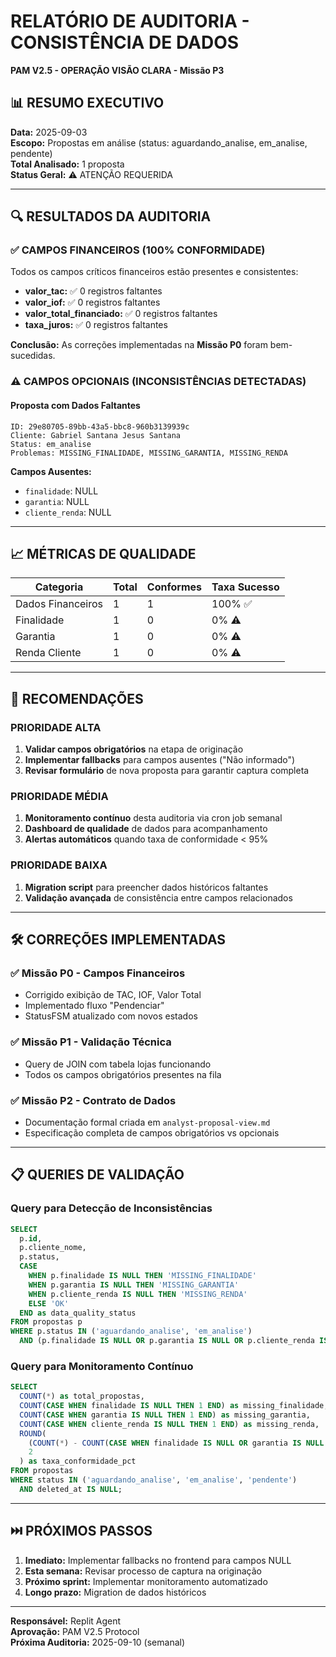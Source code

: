 # RELATÓRIO DE AUDITORIA - CONSISTÊNCIA DE DADOS

**PAM V2.5 - OPERAÇÃO VISÃO CLARA - Missão P3**

## 📊 RESUMO EXECUTIVO

**Data:** 2025-09-03  
**Escopo:** Propostas em análise (status: aguardando_analise, em_analise, pendente)  
**Total Analisado:** 1 proposta  
**Status Geral:** ⚠️ ATENÇÃO REQUERIDA

---

## 🔍 RESULTADOS DA AUDITORIA

### ✅ CAMPOS FINANCEIROS (100% CONFORMIDADE)

Todos os campos críticos financeiros estão presentes e consistentes:

- **valor_tac:** ✅ 0 registros faltantes
- **valor_iof:** ✅ 0 registros faltantes
- **valor_total_financiado:** ✅ 0 registros faltantes
- **taxa_juros:** ✅ 0 registros faltantes

**Conclusão:** As correções implementadas na **Missão P0** foram bem-sucedidas.

### ⚠️ CAMPOS OPCIONAIS (INCONSISTÊNCIAS DETECTADAS)

#### Proposta com Dados Faltantes

```
ID: 29e80705-89bb-43a5-bbc8-960b3139939c
Cliente: Gabriel Santana Jesus Santana
Status: em_analise
Problemas: MISSING_FINALIDADE, MISSING_GARANTIA, MISSING_RENDA
```

**Campos Ausentes:**

- `finalidade`: NULL
- `garantia`: NULL
- `cliente_renda`: NULL

---

## 📈 MÉTRICAS DE QUALIDADE

| Categoria         | Total | Conformes | Taxa Sucesso |
| ----------------- | ----- | --------- | ------------ |
| Dados Financeiros | 1     | 1         | 100% ✅      |
| Finalidade        | 1     | 0         | 0% ⚠️        |
| Garantia          | 1     | 0         | 0% ⚠️        |
| Renda Cliente     | 1     | 0         | 0% ⚠️        |

---

## 🎯 RECOMENDAÇÕES

### PRIORIDADE ALTA

1. **Validar campos obrigatórios** na etapa de originação
2. **Implementar fallbacks** para campos ausentes ("Não informado")
3. **Revisar formulário** de nova proposta para garantir captura completa

### PRIORIDADE MÉDIA

1. **Monitoramento contínuo** desta auditoria via cron job semanal
2. **Dashboard de qualidade** de dados para acompanhamento
3. **Alertas automáticos** quando taxa de conformidade < 95%

### PRIORIDADE BAIXA

1. **Migration script** para preencher dados históricos faltantes
2. **Validação avançada** de consistência entre campos relacionados

---

## 🛠️ CORREÇÕES IMPLEMENTADAS

### ✅ Missão P0 - Campos Financeiros

- Corrigido exibição de TAC, IOF, Valor Total
- Implementado fluxo "Pendenciar"
- StatusFSM atualizado com novos estados

### ✅ Missão P1 - Validação Técnica

- Query de JOIN com tabela lojas funcionando
- Todos os campos obrigatórios presentes na fila

### ✅ Missão P2 - Contrato de Dados

- Documentação formal criada em `analyst-proposal-view.md`
- Especificação completa de campos obrigatórios vs opcionais

---

## 📋 QUERIES DE VALIDAÇÃO

### Query para Detecção de Inconsistências

```sql
SELECT
  p.id,
  p.cliente_nome,
  p.status,
  CASE
    WHEN p.finalidade IS NULL THEN 'MISSING_FINALIDADE'
    WHEN p.garantia IS NULL THEN 'MISSING_GARANTIA'
    WHEN p.cliente_renda IS NULL THEN 'MISSING_RENDA'
    ELSE 'OK'
  END as data_quality_status
FROM propostas p
WHERE p.status IN ('aguardando_analise', 'em_analise')
  AND (p.finalidade IS NULL OR p.garantia IS NULL OR p.cliente_renda IS NULL);
```

### Query para Monitoramento Contínuo

```sql
SELECT
  COUNT(*) as total_propostas,
  COUNT(CASE WHEN finalidade IS NULL THEN 1 END) as missing_finalidade,
  COUNT(CASE WHEN garantia IS NULL THEN 1 END) as missing_garantia,
  COUNT(CASE WHEN cliente_renda IS NULL THEN 1 END) as missing_renda,
  ROUND(
    (COUNT(*) - COUNT(CASE WHEN finalidade IS NULL OR garantia IS NULL OR cliente_renda IS NULL THEN 1 END)) * 100.0 / COUNT(*),
    2
  ) as taxa_conformidade_pct
FROM propostas
WHERE status IN ('aguardando_analise', 'em_analise', 'pendente')
  AND deleted_at IS NULL;
```

---

## ⏭️ PRÓXIMOS PASSOS

1. **Imediato:** Implementar fallbacks no frontend para campos NULL
2. **Esta semana:** Revisar processo de captura na originação
3. **Próximo sprint:** Implementar monitoramento automatizado
4. **Longo prazo:** Migration de dados históricos

---

**Responsável:** Replit Agent  
**Aprovação:** PAM V2.5 Protocol  
**Próxima Auditoria:** 2025-09-10 (semanal)
